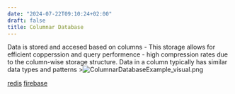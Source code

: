 ```yaml
---
date: "2024-07-22T09:10:24+02:00"
draft: false
title: Columnar Database
---
```


Data is stored and accesed based on columns - This storage allows for
efficient copperssion and query performence - high compression rates due
to the column-wise storage structure. Data in a column typically has
similar data types and patterns
\>![ColumnarDatabaseExample_visual.png](/Notes/ColumnarDatabaseExample_visual.png)

[redis](/Notes/posts/databases/redis)
[firebase](/Notes/posts/databases/redis)
